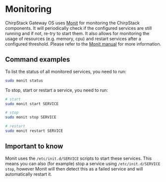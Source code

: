 # Monitoring

ChirpStack Gateway OS uses [Monit](https://mmonit.com/monit/) for monitoring
the ChirpStack components. It will periodically check if the configured services
are still running and if not, re-try to start them. It also allows for
monitoring the usage of resources (e.g. memory, cpu) and restart services
after a configured threshold. Please refer to the
[Monit manual](https://mmonit.com/monit/documentation/monit.html) for more
information.

## Command examples

To list the status of all monitored services, you need to run:

```bash
sudo monit status
```

To stop, start or restart a service, you need to run:

```bash
# start
sudo monit start SERVICE

# stop
sudo monit stop SERVICE

# restart
sudo monit restart SERVICE
```

## Important to know

Monit uses the `/etc/init.d/SERVICE` scripts to start these services. This
means you can also (for example) stop a service using `/etc/init.d/SERVICE stop`,
however Monit will then detect this as a failed service and will automatically
restart it.
